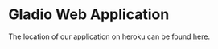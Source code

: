 # Gladio Web Application

The location of our application on heroku can be found [here](http://agile-mountain-3315.herokuapp.com/).